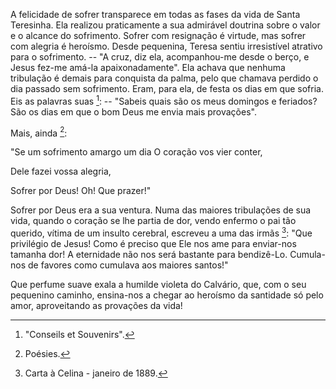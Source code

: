 
A felicidade de sofrer transparece em todas as fases da vida de Santa Teresinha. Ela realizou praticamente a sua admirável doutrina sobre o valor e o alcance do sofrimento. Sofrer com resignação é virtude, mas sofrer com alegria é heroísmo. Desde pequenina, Teresa sentiu irresistível atrativo para o sofrimento. -- "A cruz, diz ela, acompanhou-me desde o berço, e Jesus fez-me amá-la apaixonadamente". Ela achava que nenhuma tribulação é demais para conquista da palma, pelo que chamava perdido o dia passado sem sofrimento. Eram, para ela, de festa os dias em que sofria. Eis as palavras suas [^1]: -- "Sabeis quais são os meus domingos e feriados? São os dias em que o bom Deus me envia mais provações".

Mais, ainda [^2]:

"Se um sofrimento amargo um dia O coração vos vier conter,

Dele fazei vossa alegria,

Sofrer por Deus! Oh! Que prazer!"

Sofrer por Deus era a sua ventura. Numa das maiores tribulações de sua vida, quando o coração se lhe partia de dor, vendo enfermo o pai tão querido, vítima de um insulto cerebral, escreveu a uma das irmãs [^3]: "Que privilégio de Jesus! Como é preciso que Ele nos ame para enviar-nos tamanha dor! A eternidade não nos será bastante para bendizê-Lo. Cumula-nos de favores como cumulava aos maiores santos!"

Que perfume suave exala a humilde violeta do Calvário, que, com o seu pequenino caminho, ensina-nos a chegar ao heroísmo da santidade só pelo amor, aproveitando as provações da vida!



[^1]: "Conseils et Souvenirs".
[^2]: Poésies.
[^3]: Carta à Celina - janeiro de 1889.